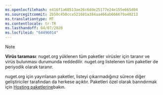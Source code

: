 ```yaml
---
ms.openlocfilehash: e416f1a68513ae26c6dde25177e24e155e665d04
ms.sourcegitcommit: 2b50c450cca521681a384aa466ab666679a40213
ms.translationtype: MT
ms.contentlocale: tr-TR
ms.lasthandoff: 04/07/2020
ms.locfileid: "64496014"
---
```

> [!Note]
> **Virüs taraması**: nuget.org yüklenen tüm paketler virüsler için taranır ve virüs bulunması durumunda reddedilir. nuget.org listelenen tüm paketler de periyodik olarak taranır.
>
> nuget.org için yayınlanan paketler, listeyi çıkarmadığınız sürece diğer geliştiriciler tarafından da herkese açıktır. Paketleri özel olarak barındırmak için [Hosting paketlerine](../../hosting-packages/overview.md)bakın.